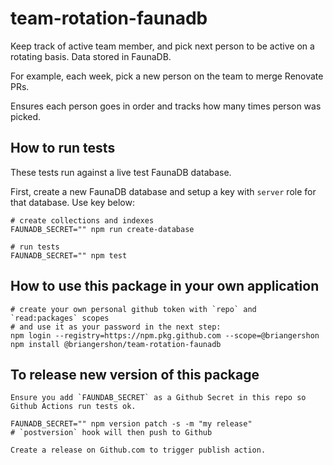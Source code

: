 # team-rotation-faunadb

Keep track of active team member, and pick next person to be active on a rotating basis. Data stored in FaunaDB.

For example, each week, pick a new person on the team to merge Renovate PRs.

Ensures each person goes in order and tracks how many times person was picked.

## How to run tests

These tests run against a live test FaunaDB database.

First, create a new FaunaDB database and setup a key with `server` role for that database. Use key below:

    # create collections and indexes
    FAUNADB_SECRET="" npm run create-database

    # run tests
    FAUNADB_SECRET="" npm test

## How to use this package in your own application

    # create your own personal github token with `repo` and `read:packages` scopes
    # and use it as your password in the next step:
    npm login --registry=https://npm.pkg.github.com --scope=@briangershon
    npm install @briangershon/team-rotation-faunadb

## To release new version of this package

    Ensure you add `FAUNDAB_SECRET` as a Github Secret in this repo so Github Actions run tests ok.

    FAUNADB_SECRET="" npm version patch -s -m "my release"
    # `postversion` hook will then push to Github
    
    Create a release on Github.com to trigger publish action.
